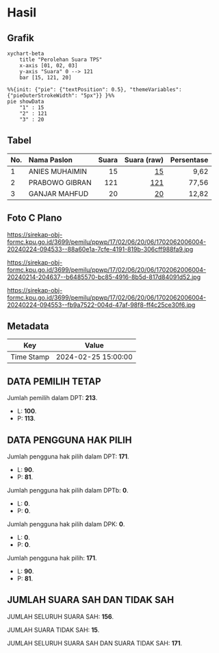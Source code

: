 # Hasil

## Grafik

```mermaid
xychart-beta
    title "Perolehan Suara TPS"
    x-axis [01, 02, 03]
    y-axis "Suara" 0 --> 121
    bar [15, 121, 20]
```

```mermaid
%%{init: {"pie": {"textPosition": 0.5}, "themeVariables": {"pieOuterStrokeWidth": "5px"}} }%%
pie showData
    "1" : 15
    "2" : 121
    "3" : 20
```

## Tabel

| No. | Nama Paslon    | Suara | Suara (raw) | Persentase |
|:--- |:-------------- | -----:| -----------:| ----------:|
| 1   | ANIES MUHAIMIN | 15    | [15][p-1]   | 9,62       |
| 2   | PRABOWO GIBRAN | 121   | [121][p-2]  | 77,56      |
| 3   | GANJAR MAHFUD  | 20    | [20][p-3]   | 12,82      |


[p-1]: https://github.com/gigit-pemilu/pemilu-2024-17-bengkulu/blob/main/pilpres/hitung-suara/sub/17-bengkulu/sub/02-rejang-lebong/sub/06-kota-padang/sub/2006-durian-mas/sub/004-tps/sub/paslon-1.txt
[p-2]: https://github.com/gigit-pemilu/pemilu-2024-17-bengkulu/blob/main/pilpres/hitung-suara/sub/17-bengkulu/sub/02-rejang-lebong/sub/06-kota-padang/sub/2006-durian-mas/sub/004-tps/sub/paslon-2.txt
[p-3]: https://github.com/gigit-pemilu/pemilu-2024-17-bengkulu/blob/main/pilpres/hitung-suara/sub/17-bengkulu/sub/02-rejang-lebong/sub/06-kota-padang/sub/2006-durian-mas/sub/004-tps/sub/paslon-3.txt

## Foto C Plano

https://sirekap-obj-formc.kpu.go.id/3699/pemilu/ppwp/17/02/06/20/06/1702062006004-20240224-094533--88a60e1a-7cfe-4191-819b-306cff988fa9.jpg

https://sirekap-obj-formc.kpu.go.id/3699/pemilu/ppwp/17/02/06/20/06/1702062006004-20240214-204637--b6485570-bc85-4916-8b5d-817d84091d52.jpg

https://sirekap-obj-formc.kpu.go.id/3699/pemilu/ppwp/17/02/06/20/06/1702062006004-20240224-094553--fb9a7522-004d-47af-98f8-ff4c25ce30f6.jpg


## Metadata

| Key        | Value               |
| ---------- | ------------------- |
| Time Stamp | 2024-02-25 15:00:00 |


## DATA PEMILIH TETAP

Jumlah pemilih dalam DPT: **213**.
 * L: **100**.
 * P: **113**.

## DATA PENGGUNA HAK PILIH

Jumlah pengguna hak pilih dalam DPT: **171**.
 * L: **90**.
 * P: **81**.

Jumlah pengguna hak pilih dalam DPTb: **0**.
 * L: **0**.
 * P: **0**.

Jumlah pengguna hak pilih dalam DPK: **0**.
 * L: **0**.
 * P: **0**.

Jumlah pengguna hak pilih: **171**.
 * L: **90**.
 * P: **81**.

## JUMLAH SUARA SAH DAN TIDAK SAH

JUMLAH SELURUH SUARA SAH: **156**.

JUMLAH SUARA TIDAK SAH: **15**.

JUMLAH SELURUH SUARA SAH DAN SUARA TIDAK SAH: **171**.



